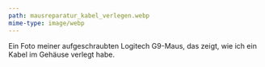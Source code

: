 ```yaml
---
path: mausreparatur_kabel_verlegen.webp
mime-type: image/webp
---
```


Ein Foto meiner aufgeschraubten Logitech G9-Maus, das zeigt, wie ich ein Kabel im Gehäuse verlegt habe.
